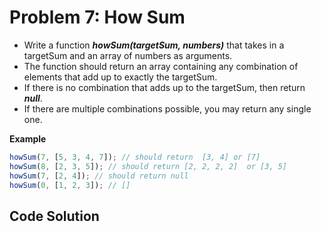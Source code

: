 # Problem 7: How Sum

- Write a function **_howSum(targetSum, numbers)_** that takes in a targetSum and an array of numbers as arguments.
- The function should return an array containing any combination of elements that add up to exactly the targetSum.
- If there is no combination that adds up to the targetSum, then return **_null_**.
- If there are multiple combinations possible, you may return any single one.

**Example**

```javascript
howSum(7, [5, 3, 4, 7]); // should return  [3, 4] or [7]
howSum(8, [2, 3, 5]); // should return [2, 2, 2, 2]  or [3, 5]
howSum(7, [2, 4]); // should return null
howSum(0, [1, 2, 3]); // []
```

## Code Solution
